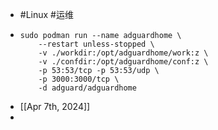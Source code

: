 - #Linux #运维
- ```shell
  sudo podman run --name adguardhome \
      --restart unless-stopped \
      -v ./workdir:/opt/adguardhome/work:z \
      -v ./confdir:/opt/adguardhome/conf:z \
      -p 53:53/tcp -p 53:53/udp \
      -p 3000:3000/tcp \
      -d adguard/adguardhome
  ```
- [[Apr 7th, 2024]]
-